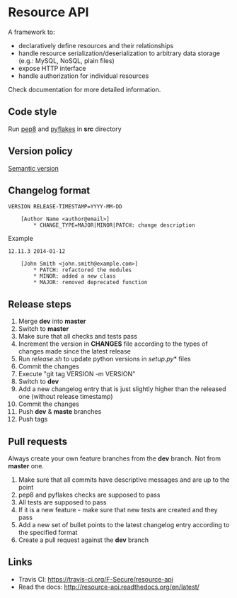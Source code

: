 # Resource API

A framework to:
 - declaratively define resources and their relationships
 - handle resource serialization/deserialization to arbitrary data storage (e.g.: MySQL, NoSQL, plain files)
 - expose HTTP interface
 - handle authorization for individual resources

Check documentation for more detailed information.

## Code style

Run [pep8](https://pypi.python.org/pypi/pep8) and [pyflakes](https://pypi.python.org/pypi/pyflakes) in **src** directory

## Version policy

[Semantic version](http://semver.org/)

## Changelog format

```
VERSION RELEASE-TIMESTAMP=YYYY-MM-DD

    [Author Name <author@email>]
        * CHANGE_TYPE=MAJOR|MINOR|PATCH: change description
```

Example

```
12.11.3 2014-01-12

    [John Smith <john.smith@example.com>]
        * PATCH: refactored the modules
        * MINOR: added a new class
        * MAJOR: removed deprecated function
```

## Release steps

1. Merge **dev** into **master**
2. Switch to **master**
3. Make sure that all checks and tests pass
4. Increment the version in **CHANGES** file according to the types of changes made since the latest release
5. Run *release.sh* to update python versions in **setup*.py** files
6. Commit the changes
7. Execute "git tag VERSION -m VERSION"
8. Switch to **dev**
9. Add a new changelog entry that is just slightly higher than the released one (without release timestamp)
10. Commit the changes
11. Push **dev** & **maste** branches
12. Push tags

## Pull requests

Always create your own feature branches from the **dev** branch. Not from **master** one.

1. Make sure that all commits have descriptive messages and are up to the point
2. pep8 and pyflakes checks are supposed to pass
3. All tests are supposed to pass
4. If it is a new feature - make sure that new tests are created and they pass
5. Add a new set of bullet points to the latest changelog entry according to the specified format
6. Create a pull request against the **dev** branch

## Links

- Travis CI: https://travis-ci.org/F-Secure/resource-api
- Read the docs: http://resource-api.readthedocs.org/en/latest/
